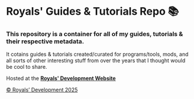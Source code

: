 # Royals' Guides & Tutorials Repo :books:

### This repository is a container for all of my guides, tutorials & their respective metadata.

It cotains guides & tutorials created/curated  for programs/tools, mods, and all sorts of other interesting stuff from over the years that I thought would be cool to share. 

Hosted at the **[Royals' Development Website](https://frvrroyals.github.io/guides.html)**

[© Royals’ Development 2025](LICENSE.md/)


